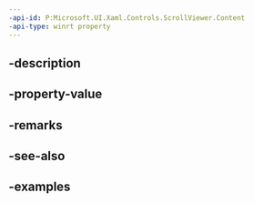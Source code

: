 ```yaml
---
-api-id: P:Microsoft.UI.Xaml.Controls.ScrollViewer.Content
-api-type: winrt property
---
```


## -description

## -property-value

## -remarks

## -see-also

## -examples

